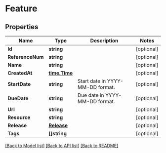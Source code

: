 # Feature

## Properties
Name | Type | Description | Notes
------------ | ------------- | ------------- | -------------
**Id** | **string** |  | [optional] 
**ReferenceNum** | **string** |  | [optional] 
**Name** | **string** |  | [optional] 
**CreatedAt** | [**time.Time**](time.Time.md) |  | [optional] 
**StartDate** | **string** | Start date in YYYY-MM-DD format. | [optional] 
**DueDate** | **string** | Due date in YYYY-MM-DD format. | [optional] 
**Url** | **string** |  | [optional] 
**Resource** | **string** |  | [optional] 
**Release** | [**Release**](Release.md) |  | [optional] 
**Tags** | **[]string** |  | [optional] 

[[Back to Model list]](../README.md#documentation-for-models) [[Back to API list]](../README.md#documentation-for-api-endpoints) [[Back to README]](../README.md)


